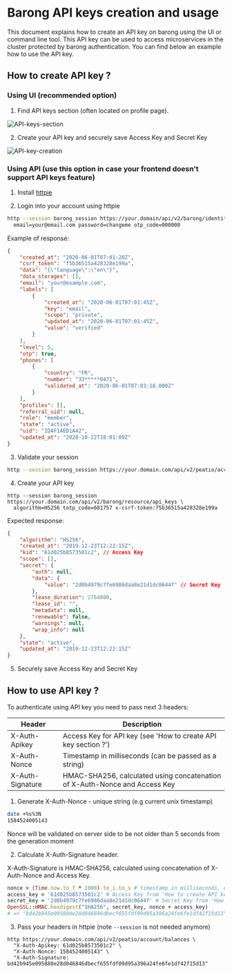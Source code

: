# Barong API keys creation and usage

This document explains how to create an API key on barong using the UI or command line tool.
This API key can be used to access microservices in the cluster protected by barong authentication.
You can find below an example how to use the API key.

## How to create API key ?

### Using UI (recommended option)

1. Find API keys section (often located on profile page).

![API-keys-section](../images/api-keys-1.jpeg)

2. Create your API key and securely save Access Key and Secret Key

![API-key-creation](../images/api-keys-2.jpeg)

### Using API (use this option in case your frontend doesn't support API keys feature)

1. Install [httpie](https://httpie.org/)

2. Login into your account using httpie

```bash
http --session barong_session https://your.domain/api/v2/barong/identity/sessions \
  email=your@email.com password=changeme otp_code=000000
```
Example of response:
```json
{
    "created_at": "2020-06-01T07:01:20Z",
    "csrf_token": "f5b36515a428328e199a",
    "data": "{\"language\":\"en\"}",
    "data_storages": [],
    "email": "your@example.com",
    "labels": [
        {
            "created_at": "2020-06-01T07:01:45Z",
            "key": "email",
            "scope": "private",
            "updated_at": "2020-06-01T07:01:45Z",
            "value": "verified"
        }
    ],
    "level": 5,
    "otp": true,
    "phones": [
        {
            "country": "FR",
            "number": "33*****0471",
            "validated_at": "2020-06-01T07:03:18.000Z"
        }
    ],
    "profiles": [],
    "referral_uid": null,
    "role": "member",
    "state": "active",
    "uid": "IDAF1AED1A42",
    "updated_at": "2020-10-22T18:01:09Z"
}
```

3. Validate your session
```bash
http --session barong_session https://your.domain.com/api/v2/peatio/account/balances
```

4. Create your API key

```
http --session barong_session https://your.domain.com/api/v2/barong/resource/api_keys \
  algorithm=HS256 totp_code=681757 x-csrf-token:f5b36515a428328e199a
```

Expected response:

```json
{
    "algorithm": "HS256",
    "created_at": "2019-12-23T12:22:15Z",
    "kid": "61d025b8573501c2", // Access Key
    "scope": [],
    "secret": {
        "auth": null,
        "data": {
            "value": "2d0b4979c7fe6986daa8e21d1dc0644f" // Secret Key
        },
        "lease_duration": 2764800,
        "lease_id": "",
        "metadata": null,
        "renewable": false,
        "warnings": null,
        "wrap_info": null
    },
    "state": "active",
    "updated_at": "2019-12-23T12:22:15Z"
}
```

5. Securely save Access Key and Secret Key

## How to use API key ?

To authenticate using API key you need to pass next 3 headers:

| Header           | Description                                                  |
| ---------------- | ------------------------------------------------------------ |
| X-Auth-Apikey    | Access Key for API key (see 'How to create API key section ?') |
| X-Auth-Nonce     | Timestamp in milliseconds (can be passed as a string)        |
| X-Auth-Signature | HMAC-SHA256, calculated using concatenation of X-Auth-Nonce and Access Key |

1. Generate X-Auth-Nonce - unique string (e.g current unix timestamp)

```bash
date +%s%3N
1584524005143
```

Nonce will be validated on server side to be not older than 5 seconds from the generation moment

2. Calculate X-Auth-Signature header.

X-Auth-Signature is HMAC-SHA256, calculated using concatenation of X-Auth-Nonce and Access Key.

```ruby
nonce = (Time.now.to_f * 1000).to_i.to_s # timestamp in milliseconds, ex: 1584524005143
access_key = '61d025b8573501c2' # Access Key from 'How to create API key section ?'
secret_key = '2d0b4979c7fe6986daa8e21d1dc0644f' # Secret Key from 'How to create API key section ?'
OpenSSL::HMAC.hexdigest("SHA256", secret_key, nonce + access_key)
# => "bd42b945e095880e28d046846dbecf655fdf09d95a396a24fe6fe1df42f15d13" 
```

3. Pass your headers in httpie (note `--session` is not needed anymore)

```
http https://your.domain.com/api/v2/peatio/account/balances \
  "X-Auth-Apikey: 61d025b8573501c2" \
  "X-Auth-Nonce: 1584524005143" \
  "X-Auth-Signature: bd42b945e095880e28d046846dbecf655fdf09d95a396a24fe6fe1df42f15d13"
```
